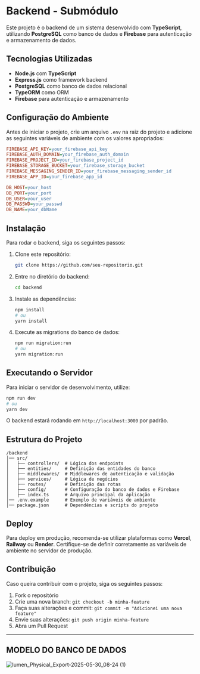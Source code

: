 # Backend - Submódulo

Este projeto é o backend de um sistema desenvolvido com **TypeScript**, utilizando **PostgreSQL** como banco de dados e **Firebase** para autenticação e armazenamento de dados.

## Tecnologias Utilizadas

- **Node.js** com **TypeScript**
- **Express.js** como framework backend
- **PostgreSQL** como banco de dados relacional
- **TypeORM** como ORM
- **Firebase** para autenticação e armazenamento

## Configuração do Ambiente

Antes de iniciar o projeto, crie um arquivo `.env` na raiz do projeto e adicione as seguintes variáveis de ambiente com os valores apropriados:

```ini
FIREBASE_API_KEY=your_firebase_api_key
FIREBASE_AUTH_DOMAIN=your_firebase_auth_domain
FIREBASE_PROJECT_ID=your_firebase_project_id
FIREBASE_STORAGE_BUCKET=your_firebase_storage_bucket
FIREBASE_MESSAGING_SENDER_ID=your_firebase_messaging_sender_id
FIREBASE_APP_ID=your_firebase_app_id

DB_HOST=your_host
DB_PORT=your_port
DB_USER=your_user
DB_PASSWD=your_passwd
DB_NAME=your_dbName
```

## Instalação

Para rodar o backend, siga os seguintes passos:

1. Clone este repositório:
   ```bash
   git clone https://github.com/seu-repositorio.git
   ```

2. Entre no diretório do backend:
   ```bash
   cd backend
   ```

3. Instale as dependências:
   ```bash
   npm install
   # ou
   yarn install
   ```

4. Execute as migrations do banco de dados:
   ```bash
   npm run migration:run
   # ou
   yarn migration:run
   ```

## Executando o Servidor

Para iniciar o servidor de desenvolvimento, utilize:

```bash
npm run dev
# ou
yarn dev
```

O backend estará rodando em `http://localhost:3000` por padrão.

## Estrutura do Projeto

```
/backend
│── src/
│   ├── controllers/  # Lógica dos endpoints
│   ├── entities/     # Definição das entidades do banco
│   ├── middlewares/  # Middlewares de autenticação e validação
│   ├── services/     # Lógica de negócios
│   ├── routes/       # Definição das rotas
│   ├── config/       # Configuração do banco de dados e Firebase
│   ├── index.ts      # Arquivo principal da aplicação
│── .env.example      # Exemplo de variáveis de ambiente
│── package.json      # Dependências e scripts do projeto
```



## Deploy

Para deploy em produção, recomenda-se utilizar plataformas como **Vercel**, **Railway** ou **Render**. Certifique-se de definir corretamente as variáveis de ambiente no servidor de produção.

## Contribuição

Caso queira contribuir com o projeto, siga os seguintes passos:

1. Fork o repositório
2. Crie uma nova branch: `git checkout -b minha-feature`
3. Faça suas alterações e commit: `git commit -m "Adicionei uma nova feature"`
4. Envie suas alterações: `git push origin minha-feature`
5. Abra um Pull Request

---
## MODELO DO BANCO DE DADOS
![lumen_Physical_Export-2025-05-30_08-24 (1)](https://github.com/user-attachments/assets/586bccdb-12d2-4815-b74d-54a3b524b597)


